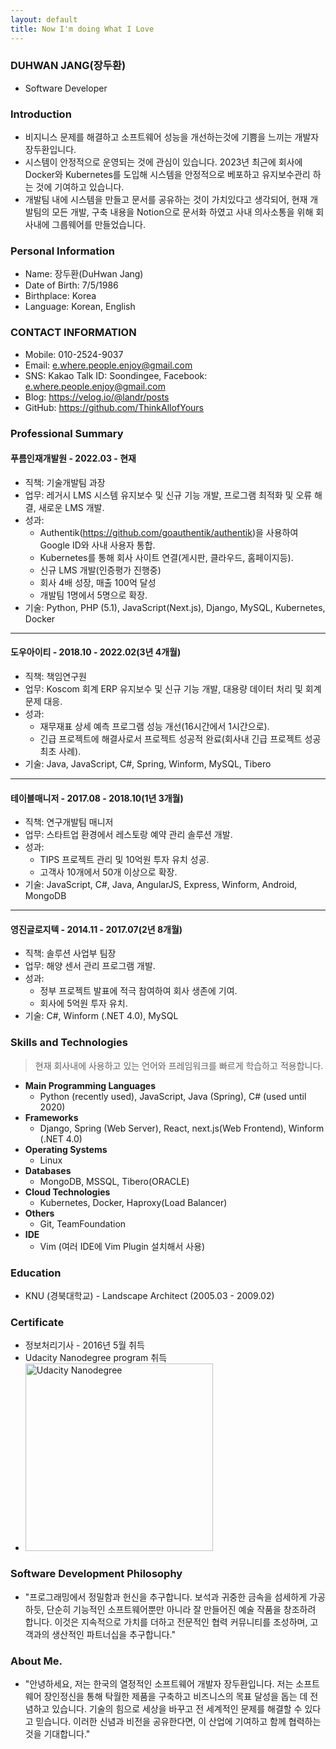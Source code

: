 ```yaml
---
layout: default
title: Now I'm doing What I Love
---
```

### DUHWAN JANG(장두환)
- Software Developer

### Introduction
- 비지니스 문제를 해결하고 소프트웨어 성능을 개선하는것에 기쁨을 느끼는 개발자 장두환입니다. 
- 시스템이 안정적으로 운영되는 것에 관심이 있습니다. 2023년 최근에 회사에 Docker와 Kubernetes를 도입해 시스템을 안정적으로 베포하고 유지보수관리 하는 것에 기여하고 있습니다.
- 개발팀 내에 시스템을 만들고 문서를 공유하는 것이 가치있다고 생각되어, 현재 개발팀의 모든 개발, 구축 내용을 Notion으로 문서화 하였고 사내 의사소통을 위해 회사내에 그룹웨어를 만들었습니다.

### Personal Information
- Name: 장두환(DuHwan Jang)
- Date of Birth: 7/5/1986
- Birthplace: Korea
- Language: Korean, English

### CONTACT INFORMATION
- Mobile: 010-2524-9037
- Email: e.where.people.enjoy@gmail.com
- SNS: Kakao Talk ID: Soondingee, Facebook: e.where.people.enjoy@gmail.com
- Blog: https://velog.io/@landr/posts
- GitHub: https://github.com/ThinkAllofYours

### Professional Summary
#### 푸름인재개발원 - 2022.03 - 현재
- 직책: 기술개발팀 과장
- 업무: 레거시 LMS 시스템 유지보수 및 신규 기능 개발, 프로그램 최적화 및 오류 해결, 새로운 LMS 개발.
- 성과:
  - Authentik(https://github.com/goauthentik/authentik)을 사용하여 Google ID와 사내 사용자 통합.
  - Kubernetes를 통해 회사 사이트 연결(게시판, 클라우드, 홈페이지등).
  - 신규 LMS 개발(인증평가 진행중)
  - 회사 4배 성장, 매출 100억 달성
  - 개발팀 1명에서 5명으로 확장.
- 기술: Python, PHP (5.1), JavaScript(Next.js), Django, MySQL, Kubernetes, Docker

---
#### 도우아이티 - 2018.10 - 2022.02(3년 4개월)
- 직책: 책임연구원
- 업무: Koscom 회계 ERP 유지보수 및 신규 기능 개발, 대용량 데이터 처리 및 회계 문제 대응.
- 성과:
  - 재무재표 상세 예측 프로그램 성능 개선(16시간에서 1시간으로).
  - 긴급 프로젝트에 해결사로서 프로젝트 성공적 완료(회사내 긴급 프로젝트 성공 최초 사례).
- 기술: Java, JavaScript, C#, Spring, Winform, MySQL, Tibero

---
#### 테이블매니저 - 2017.08 - 2018.10(1년 3개월)
- 직책: 연구개발팀 매니저
- 업무: 스타트업 환경에서 레스토랑 예약 관리 솔루션 개발.
- 성과:
  - TIPS 프로젝트 관리 및 10억원 투자 유치 성공.
  - 고객사 10개에서 50개 이상으로 확장.
- 기술: JavaScript, C#, Java, AngularJS, Express, Winform, Android, MongoDB

---
#### 영진글로지텍 - 2014.11 - 2017.07(2년 8개월)
- 직책: 솔루션 사업부 팀장
- 업무: 해양 센서 관리 프로그램 개발.
- 성과:
  - 정부 프로젝트 발표에 적극 참여하여 회사 생존에 기여.
  - 회사에 5억원 투자 유치.
- 기술: C#, Winform (.NET 4.0), MySQL

### Skills and Technologies
> 현재 회사내에 사용하고 있는 언어와 프레임워크를 빠르게 학습하고 적용합니다. 
- **Main Programming Languages**
  - Python (recently used), JavaScript, Java (Spring), C# (used until 2020)
- **Frameworks**
  - Django, Spring (Web Server), React, next.js(Web Frontend), Winform (.NET 4.0)
- **Operating Systems**
  - Linux
- **Databases**
  - MongoDB, MSSQL, Tibero(ORACLE)
- **Cloud Technologies**
  - Kubernetes, Docker, Haproxy(Load Balancer)
- **Others**
  - Git, TeamFoundation
- **IDE**
  - Vim (여러 IDE에 Vim Plugin 설치해서 사용)

### Education
- KNU (경북대학교) - Landscape Architect (2005.03 - 2009.02)

### Certificate
- 정보처리기사 - 2016년 5월 취득
- Udacity Nanodegree program 취득
- <img src="_site/images/resume/NanoDegree_FullStack.png" width="300" alt="Udacity Nanodegree">

### Software Development Philosophy
- "프로그래밍에서 정밀함과 헌신을 추구합니다. 보석과 귀중한 금속을 섬세하게 가공하듯, 단순히 기능적인 소프트웨어뿐만 아니라 잘 만들어진 예술 작품을 창조하려 합니다. 이것은 지속적으로 가치를 더하고 전문적인 협력 커뮤니티를 조성하며, 고객과의 생산적인 파트너십을 추구합니다."

### About Me.
- "안녕하세요, 저는 한국의 열정적인 소프트웨어 개발자 장두환입니다. 저는 소프트웨어 장인정신을 통해 탁월한 제품을 구축하고 비즈니스의 목표 달성을 돕는 데 전념하고 있습니다. 기술의 힘으로 세상을 바꾸고 전 세계적인 문제를 해결할 수 있다고 믿습니다. 이러한 신념과 비전을 공유한다면, 이 산업에 기여하고 함께 협력하는 것을 기대합니다."